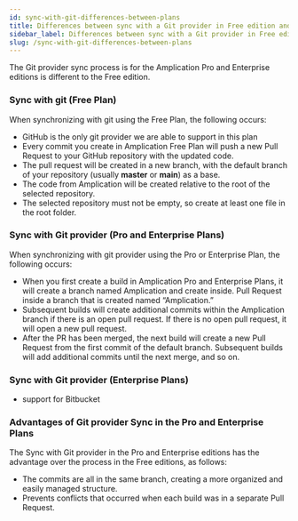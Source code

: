 ```yaml
---
id: sync-with-git-differences-between-plans
title: Differences between sync with a Git provider in Free edition and Pro/Enterprise Plans
sidebar_label: Differences between sync with a Git provider in Free edition and Pro/Enterprise Plans
slug: /sync-with-git-differences-between-plans
---
```


The Git provider sync process is for the Amplication Pro and Enterprise editions is different to the Free edition. 

### Sync with git (Free Plan)

When synchronizing with git using the Free Plan, the following occurs: 
- GitHub is the only git provider we are able to support in this plan
- Every commit you create in Amplication Free Plan will push a new Pull Request to your GitHub repository with the updated code.
- The pull request will be created in a new branch, with the default branch of your repository (usually **master** or **main**) as a base.
- The code from Amplication will be created relative to the root of the selected repository.
- The selected repository must not be empty, so create at least one file in the root folder.

### Sync with Git provider (Pro and Enterprise Plans)

When synchronizing with git provider using the Pro or Enterprise Plan, the following occurs: 

- When you first create a build in Amplication Pro and Enterprise Plans, it will create a branch named Amplication and create inside. Pull Request inside a branch that is created named “Amplication.”
- Subsequent builds will create additional commits within the Amplication branch if there is an open pull request. If there is no open pull request, it will open a new pull request.
- After the PR has been merged, the next build will create a new Pull Request from the first commit of the default branch. Subsequent builds will add additional commits until the next merge, and so on.

### Sync with Git provider (Enterprise Plans)
- support for Bitbucket

### Advantages of Git provider Sync in the Pro and Enterprise Plans

 The Sync with Git provider in the Pro and Enterprise editions has the advantage over the process in    the Free editions, as follows:

- The commits are all in the same branch, creating a more organized and easily managed structure.
- Prevents conflicts that occurred when each build was in a separate Pull Request.
